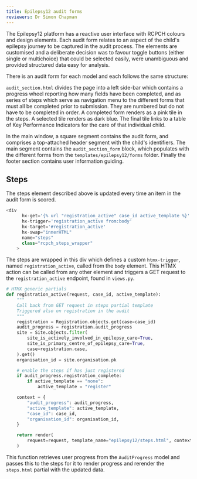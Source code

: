 ```yaml
---
title: Epilepsy12 audit forms
reviewers: Dr Simon Chapman
---
```


The Epilepsy12 platform has a reactive user interface with RCPCH colours and design elements. Each audit form relates to an aspect of the child's epilepsy journey to be captured in the audit process. The elements are customised and a deliberate decision was to favour toggle buttons (either single or multichoice) that could be selected easily, were unambiguous and provided structured data easy for analysis.

There is an audit form for each model and each follows the same structure:

```audit_section.html``` divides the page into a left side-bar which contains a progress wheel reporting how many fields have been completed, and as series of steps which serve as navigation menu to the different forms that must all be completed prior to submission. They are numbered but do not have to be completed in order. A completed form renders as a pink tile in the steps. A selected tile renders as dark blue. The final tile links to a table of Key Performance Indicators for the care of that individual child.

In the main window, a square segment contains the audit form, and comprises a top-attached header segment with the child's identifiers. The main segment contains the ```audit_section_form``` block, which populates with the different forms from the ```templates/epilepsy12/forms``` folder. Finally the footer section contains user information guiding.

## Steps

The steps element described above is updated every time an item in the audit form is scored.

```python
<div
      hx-get='{% url "registration_active" case_id active_template %}'
      hx-trigger='registration_active from:body'
      hx-target='#registration_active'
      hx-swap="innerHTML"
      name="steps"
      class="rcpch_steps_wrapper"
    >
```

The steps are wrapped in this div which defines a custom ```htmx-trigger```, named ```registration_active```, called from the ```body``` element. This HTMX action can be called from any other element and triggers a GET request to the ```registration_active``` endpoint, found in ```views.py```.

```python
# HTMX generic partials
def registration_active(request, case_id, active_template):
    """
    Call back from GET request in steps partial template
    Triggered also on registration in the audit
    """
    registration = Registration.objects.get(case=case_id)
    audit_progress = registration.audit_progress
    site = Site.objects.filter(
        site_is_actively_involved_in_epilepsy_care=True,
        site_is_primary_centre_of_epilepsy_care=True,
        case=registration.case,
    ).get()
    organisation_id = site.organisation.pk

    # enable the steps if has just registered
    if audit_progress.registration_complete:
        if active_template == "none":
            active_template = "register"

    context = {
        "audit_progress": audit_progress,
        "active_template": active_template,
        "case_id": case_id,
        "organisation_id": organisation_id,
    }

    return render(
        request=request, template_name="epilepsy12/steps.html", context=context
    )
```

This function retrieves user progress from the ```AuditProgress``` model and passes this to the steps for it to render progress and rerender the ```steps.html``` partial with the updated data.
